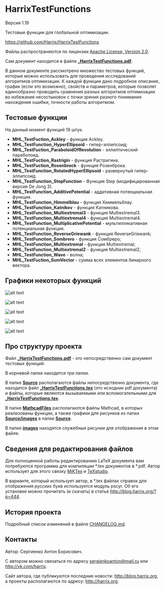 HarrixTestFunctions
===================

Версия 1.19

Тестовые функции для глобальной оптимизации.

https://github.com/Harrix/HarrixTestFunctions

Файлы распространяются по лицензии [Apache License, Version 2.0](../master/LICENSE.txt).

Сам документ находится в файле [**_HarrixTestFunctions.pdf**](../master/_HarrixTestFunctions.pdf).

В данном документе рассмотрено множество тестовых функций, которые можно использовать для проведения исследований алгоритмов оптимизации. К каждой функции дано подробное описание, график (если это возможно), свойств и параметров, которые позволят единообразно проводить сравнения разных алгоритмов оптимизации во избежания несостыковок с точки зрения разного понимания нахождения ошибки, точности работы алгоритмом.

Тестовые функции
----------------

На данный момент функций 19 штук.
 * **MHL_TestFuction_Ackley** - функция Ackley.
 * **MHL_TestFunction_HyperEllipsoid** - гипер-эллипсоид;
 * **MHL_TestFuction_ParaboloidOfRevolution** - эллиптический параболоид.
 * **MHL_TestFuction_Rastrigin** - функция Растригина.
 * **MHL_TestFuction_Rosenbrock** - функция Розенброка.
 * **MHL_TestFunction_RotatedHyperEllipsoid** - развернутый гипер-эллипсоид.
 * **MHL_TestFunction_StepFunction** - Функция Step (модифицированная версия De Jong 3).
 * **MHL_TestFunction_AdditivePotential** - аддитивная потенциальная функция.
 * **MHL_TestFunction_Himmelblau** - функция Химмельблау.
 * **MHL_TestFunction_Katnikov** - функция Катникова.
 * **MHL_TestFunction_Multiextremal3** - функция Multiextremal3.
 * **MHL_TestFunction_Multiextremal4** - функция Multiextremal4.
 * **MHL_TestFunction_MultiplicativePotential** - мультипликативная потенциальная функция.
 * **MHL_TestFunction_ReverseGriewank** - функция ReverseGriewank;
 * **MHL_TestFunction_Sombrero** - функция Сомбреро;
 * **MHL_TestFunction_Multiextremal** - функция Multiextremal;
 * **MHL_TestFunction_Multiextremal2** - функция Multiextremal2;
 * **MHL_TestFunction_Wave** - волна;
 * **MHL_TestFuction_SumVector** - сумма всех элементов бинарного вектора.
 
Графики некоторых функций
-------------------------

![alt text](../master/images/MHL_TestFunction_Ackley.png "MHL_TestFunction_Ackley")

![alt text](../master/images/MHL_TestFunction_AdditivePotential.png "MHL_TestFunction_AdditivePotential")

![alt text](../master/images/MHL_TestFunction_ParaboloidOfRevolution.png "MHL_TestFunction_ParaboloidOfRevolution")

![alt text](../master/images/MHL_TestFunction_Rastrigin.png "MHL_TestFunction_Rastrigin")

![alt text](../master/images/MHL_TestFunction_Rosenbrock.png "MHL_TestFunction_Rosenbrock")

Про структуру проекта
---------------------

Файл [**_HarrixTestFunctions.pdf**](../master/_HarrixTestFunctions.pdf) - это непосредственно сам документ тестовых функций.

В корневой папке находятся три папки. 

В папке [**Source**](../master/Source) располагаются файлы непосредственно документа, где находится файл [**_HarrixTestFunctions.tex**](../master/_HarrixTestFunctions.tex) (это исходник pdf документа) и файлы, которые являются вызываемыми или вспомогательными для [**_HarrixTestFunctions.tex**](../master/_HarrixTestFunctions.tex).

В папке [**MathcadFiles**](../master/MathcadFiles) располагаются файлы Mathcad, в которых реализованы функции, а также графики для рисунков из папки [**Source/images**](../master/Source/images) в папке [**Source**](../master/Source). 

В папке [**images**](../master/images) находятся служебные рисунки для отображения в этом файле.

Сведения для редактирования файлов
----------------------------------

Для полноценной работы редактированию LaTeX документа вам потребуются программа для компиляции *.tex документов в *.pdf. Автор использует для этого связку [MiKTex](http://www.miktex.org/) и [TeXstudio](http://texstudio.sourceforge.net/). 

В варианте, который использует автор, в *.tex файлах справок для отображения русских букв используется модуль pscyr. Об его установке можно прочитать (и скачать) в статье http://blog.harrix.org/?p=444.

История проекта
---------------

Подробный список изменений в файле [CHANGELOG.md](../master/CHANGELOG.md).

Контакты
--------

Автор: Сергиенко Антон Борисович.

С автором можно связаться по адресу sergienkoanton@mail.ru или  http://vk.com/harrix.

Сайт автора, где публикуются последние новости: http://blog.harrix.org, а проекты располагаются по адресу: http://harrix.org.